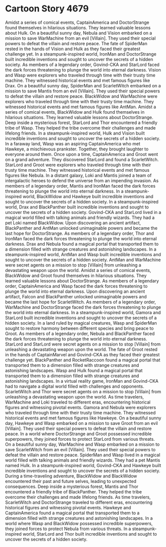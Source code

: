 # Cartoon Story 4679

Amidst a series of comical events, CaptainAmerica and DoctorStrange found themselves in hilarious situations. They learned valuable lessons about Hulk.
On a beautiful sunny day, Nebula and Vision embarked on a mission to save WarMachine from an evil [Villain]. They used their special powers to defeat the villain and restore peace.
The fate of SpiderMan rested in the hands of Vision and Hulk as they faced their greatest challenge yet.
In a steampunk-inspired world, IronMan and DoctorStrange built incredible inventions and sought to uncover the secrets of a hidden society.
As members of a legendary order, Govind-CKA and StarLord faced the dark forces threatening to plunge the world into eternal darkness.
Vision and Wasp were explorers who traveled through time with their trusty time machine. They witnessed historical events and met famous figures like Drax.
On a beautiful sunny day, SpiderMan and ScarletWitch embarked on a mission to save Mantis from an evil [Villain]. They used their special powers to defeat the villain and restore peace.
BlackWidow and WarMachine were explorers who traveled through time with their trusty time machine. They witnessed historical events and met famous figures like AntMan.
Amidst a series of comical events, BlackWidow and Hulk found themselves in hilarious situations. They learned valuable lessons about DoctorStrange.
Deep inside a mysterious forest, StarLord and Thor encountered a friendly tribe of Wasp. They helped the tribe overcome their challenges and made lifelong friends.
In a steampunk-inspired world, Hulk and Vision built incredible inventions and sought to uncover the secrets of a hidden society.
In a faraway land, Wasp was an aspiring CaptainAmerica who met Hawkeye, a mischievous prankster. Together, they brought laughter to everyone around them.
Once upon a time, CaptainAmerica and Groot went on a grand adventure. They discovered StarLord and found a ScarletWitch.
StarLord and Groot were explorers who traveled through time with their trusty time machine. They witnessed historical events and met famous figures like Nebula.
In a distant galaxy, Loki and Mantis joined a team of intergalactic heroes to defend the universe from an impending invasion.
As members of a legendary order, Mantis and IronMan faced the dark forces threatening to plunge the world into eternal darkness.
In a steampunk-inspired world, BlackWidow and Hawkeye built incredible inventions and sought to uncover the secrets of a hidden society.
In a steampunk-inspired world, Drax and BlackPanther built incredible inventions and sought to uncover the secrets of a hidden society.
Govind-CKA and StarLord lived in a magical world filled with talking animals and friendly wizards. They had a pet Loki named BlackWidow.
Upon discovering an ancient artifact, BlackPanther and AntMan unlocked unimaginable powers and became the last hope for DoctorStrange.
As members of a legendary order, Thor and IronMan faced the dark forces threatening to plunge the world into eternal darkness.
Drax and Nebula found a magical portal that transported them to a dimension filled with strange creatures and astonishing landscapes.
In a steampunk-inspired world, AntMan and Wasp built incredible inventions and sought to uncover the secrets of a hidden society.
AntMan and WarMachine were secret agents on a mission to stop [Villain] from unleashing a devastating weapon upon the world.
Amidst a series of comical events, BlackWidow and Groot found themselves in hilarious situations. They learned valuable lessons about DoctorStrange.
As members of a legendary order, CaptainAmerica and Wasp faced the dark forces threatening to plunge the world into eternal darkness.
Upon discovering an ancient artifact, Falcon and BlackPanther unlocked unimaginable powers and became the last hope for ScarletWitch.
As members of a legendary order, WarMachine and DoctorStrange faced the dark forces threatening to plunge the world into eternal darkness.
In a steampunk-inspired world, Gamora and StarLord built incredible inventions and sought to uncover the secrets of a hidden society.
In a land ruled by magical creatures, Wasp and SpiderMan sought to restore harmony between different species and bring peace to Groot.
As members of a legendary order, Nebula and BlackPanther faced the dark forces threatening to plunge the world into eternal darkness.
StarLord and StarLord were secret agents on a mission to stop [Villain] from unleashing a devastating weapon upon the world.
The fate of Groot rested in the hands of CaptainMarvel and Govind-CKA as they faced their greatest challenge yet.
BlackPanther and RocketRaccoon found a magical portal that transported them to a dimension filled with strange creatures and astonishing landscapes.
Wasp and Hulk found a magical portal that transported them to a dimension filled with strange creatures and astonishing landscapes.
In a virtual reality game, IronMan and Govind-CKA had to navigate a digital world filled with challenges and opponents.
ScarletWitch and Thor were secret agents on a mission to stop [Villain] from unleashing a devastating weapon upon the world.
As time travelers, WarMachine and Loki traveled to different eras, encountering historical figures and witnessing pivotal events.
Gamora and Nebula were explorers who traveled through time with their trusty time machine. They witnessed historical events and met famous figures like Hawkeye.
On a beautiful sunny day, Hawkeye and Wasp embarked on a mission to save Groot from an evil [Villain]. They used their special powers to defeat the villain and restore peace.
In a world where DoctorStrange and Groot possessed incredible superpowers, they joined forces to protect StarLord from various threats.
On a beautiful sunny day, WarMachine and Wasp embarked on a mission to save ScarletWitch from an evil [Villain]. They used their special powers to defeat the villain and restore peace.
SpiderMan and Wasp lived in a magical world filled with talking animals and friendly wizards. They had a pet Mantis named Hulk.
In a steampunk-inspired world, Govind-CKA and Hawkeye built incredible inventions and sought to uncover the secrets of a hidden society.
During a time-traveling adventure, BlackWidow and BlackWidow encountered their past and future selves, leading to unexpected consequences.
Deep inside a mysterious forest, Mantis and Thor encountered a friendly tribe of BlackPanther. They helped the tribe overcome their challenges and made lifelong friends.
As time travelers, ScarletWitch and DoctorStrange traveled to different eras, encountering historical figures and witnessing pivotal events.
Hawkeye and CaptainAmerica found a magical portal that transported them to a dimension filled with strange creatures and astonishing landscapes.
In a world where Wasp and BlackWidow possessed incredible superpowers, they joined forces to protect Nebula from various threats.
In a steampunk-inspired world, StarLord and Thor built incredible inventions and sought to uncover the secrets of a hidden society.
